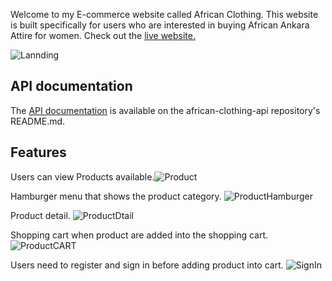 Welcome to my E-commerce website called African Clothing.  This website is built specifically for users who are interested in buying African Ankara Attire for women. 
Check out the [live website.](https://african-clothing.mayenthedeveloper.vercel.app/)

![Lannding](https://user-images.githubusercontent.com/70912329/107882058-2a62be80-6e9c-11eb-92e2-d7888223d84c.png)


## API documentation
The [API documentation](https://github.com/Mayenthedeveloper/My-African-Clothing-api/blob/master/README.md) is available on the african-clothing-api repository's README.md.

## Features
Users can view Products available.![Product](https://user-images.githubusercontent.com/70912329/107979586-b1369a80-6f73-11eb-9817-f96d98916395.png)



Hamburger menu that shows the product category.
![ProductHamburger](https://user-images.githubusercontent.com/70912329/107979377-52712100-6f73-11eb-9bc3-554df4994396.png)


Product detail.
![ProductDtail](https://user-images.githubusercontent.com/70912329/107979366-4e450380-6f73-11eb-870c-0319da6cbda6.png)


Shopping cart when product are added into the shopping cart.![ProductCART](https://user-images.githubusercontent.com/70912329/107979355-4b4a1300-6f73-11eb-8ead-18670ee96393.png)

Users need to register and sign in before  adding product into cart.
![SignIn](https://user-images.githubusercontent.com/70912329/107978552-d4604a80-6f71-11eb-82db-95c4e84838e5.png)








